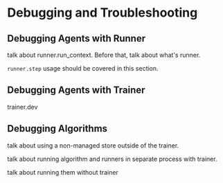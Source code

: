 # Debugging and Troubleshooting

## Debugging Agents with Runner

talk about runner.run_context. Before that, talk about what's runner.

`runner.step` usage should be covered in this section.

## Debugging Agents with Trainer

trainer.dev

## Debugging Algorithms

talk about using a non-managed store outside of the trainer.

talk about running algorithm and runners in separate process with trainer.

talk about running them without trainer
